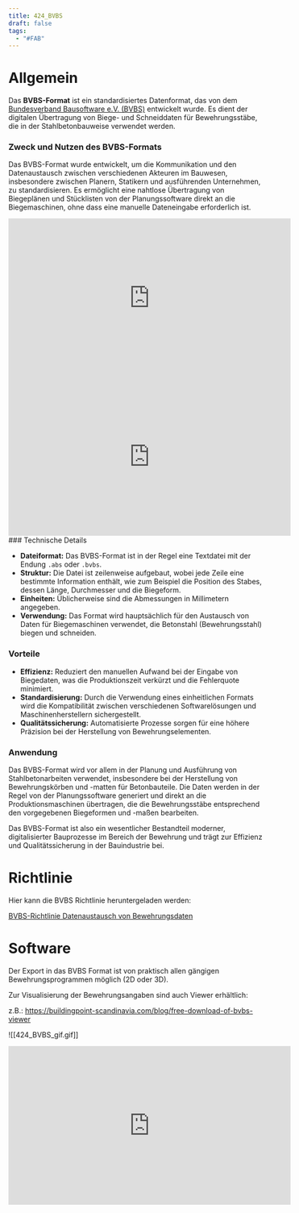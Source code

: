 ```yaml
---
title: 424_BVBS
draft: false
tags:
  - "#FAB"
---
```

 
# Allgemein

Das **BVBS-Format** ist ein standardisiertes Datenformat, das von dem [Bundesverband Bausoftware e.V. (BVBS)](https://www.bvbs.de/) entwickelt wurde. Es dient der digitalen Übertragung von Biege- und Schneiddaten für Bewehrungsstäbe, die in der Stahlbetonbauweise verwendet werden.

### Zweck und Nutzen des BVBS-Formats

Das BVBS-Format wurde entwickelt, um die Kommunikation und den Datenaustausch zwischen verschiedenen Akteuren im Bauwesen, insbesondere zwischen Planern, Statikern und ausführenden Unternehmen, zu standardisieren. Es ermöglicht eine nahtlose Übertragung von Biegeplänen und Stücklisten von der Planungssoftware direkt an die Biegemaschinen, ohne dass eine manuelle Dateneingabe erforderlich ist.

<iframe width="560" height="315" src="https://www.youtube.com/embed/llc576PmdUg?si=_VxAcB63eNycvJYy" title="YouTube video player" frameborder="0" allow="accelerometer; autoplay; clipboard-write; encrypted-media; gyroscope; picture-in-picture; web-share" referrerpolicy="strict-origin-when-cross-origin" allowfullscreen></iframe>


<iframe width="560" height="315" src="https://www.youtube.com/embed/tgY5XuqwYbs?si=IWRbyuRV0Zu47bKn" title="YouTube video player" frameborder="0" allow="accelerometer; autoplay; clipboard-write; encrypted-media; gyroscope; picture-in-picture; web-share" referrerpolicy="strict-origin-when-cross-origin" allowfullscreen></iframe>
### Technische Details

- **Dateiformat:** Das BVBS-Format ist in der Regel eine Textdatei mit der Endung `.abs` oder `.bvbs`.
- **Struktur:** Die Datei ist zeilenweise aufgebaut, wobei jede Zeile eine bestimmte Information enthält, wie zum Beispiel die Position des Stabes, dessen Länge, Durchmesser und die Biegeform.
- **Einheiten:** Üblicherweise sind die Abmessungen in Millimetern angegeben.
- **Verwendung:** Das Format wird hauptsächlich für den Austausch von Daten für Biegemaschinen verwendet, die Betonstahl (Bewehrungsstahl) biegen und schneiden.

### Vorteile

- **Effizienz:** Reduziert den manuellen Aufwand bei der Eingabe von Biegedaten, was die Produktionszeit verkürzt und die Fehlerquote minimiert.
- **Standardisierung:** Durch die Verwendung eines einheitlichen Formats wird die Kompatibilität zwischen verschiedenen Softwarelösungen und Maschinenherstellern sichergestellt.
- **Qualitätssicherung:** Automatisierte Prozesse sorgen für eine höhere Präzision bei der Herstellung von Bewehrungselementen.

### Anwendung

Das BVBS-Format wird vor allem in der Planung und Ausführung von Stahlbetonarbeiten verwendet, insbesondere bei der Herstellung von Bewehrungskörben und -matten für Betonbauteile. Die Daten werden in der Regel von der Planungssoftware generiert und direkt an die Produktionsmaschinen übertragen, die die Bewehrungsstäbe entsprechend den vorgegebenen Biegeformen und -maßen bearbeiten.

Das BVBS-Format ist also ein wesentlicher Bestandteil moderner, digitalisierter Bauprozesse im Bereich der Bewehrung und trägt zur Effizienz und Qualitätssicherung in der Bauindustrie bei.

# Richtlinie

Hier kann die BVBS Richtlinie heruntergeladen werden:

[BVBS-Richtlinie Datenaustausch von Bewehrungsdaten](https://www.bvbs.de/wp-content/uploads/2024/01/BVBS-Richtlinie-Austausch-von-Bewehrungsdaten-3.1-Dt_202100614.pdf)

# Software

Der Export in das BVBS Format ist von praktisch allen gängigen Bewehrungsprogrammen möglich (2D oder 3D).

Zur Visualisierung der Bewehrungsangaben sind auch Viewer erhältlich:

z.B.:
https://buildingpoint-scandinavia.com/blog/free-download-of-bvbs-viewer

![[424_BVBS_gif.gif]]



<iframe width="560" height="315" src="https://www.youtube.com/embed/SX3_53XH8Q8?si=Ca_E8YuABvRdrNyp" title="YouTube video player" frameborder="0" allow="accelerometer; autoplay; clipboard-write; encrypted-media; gyroscope; picture-in-picture; web-share" referrerpolicy="strict-origin-when-cross-origin" allowfullscreen></iframe>


